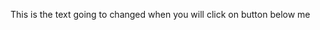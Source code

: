 
      
    
<p font-weight="bold" color="red"> This is the text going to changed when you will click on button below me </P>

                 
